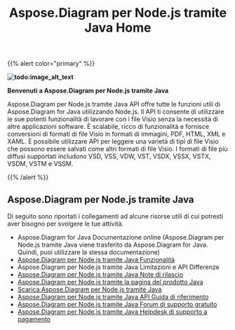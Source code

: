 ﻿---
title: Aspose.Diagram per Node.js tramite Java Home
type: docs
description: Aspose.Diagram per Node.js tramite Java API fornisce conversioni di formati di file Visio in formati di immagini, PDF, HTML, XML e XAML. I formati di file più diffusi supportati includono VSD, VSS, VDW, VST, VSDX, VSSX, VSTX, VSDM, VSTM e VSSM.
weight: 40
url: /it/nodejsjava/
---
{{% alert color="primary" %}} 

**![todo:image_alt_text](aspose-diagram-for-node-js-via-java-home_1)**

**Benvenuti a Aspose.Diagram per Node.js tramite Java**

Aspose.Diagram per Node.js tramite Java API offre tutte le funzioni utili di Aspose.Diagram for Java utilizzando Node.js. Il API ti consente di utilizzare le sue potenti funzionalità di lavorare con i file Visio senza la necessità di altre applicazioni software. È scalabile, ricco di funzionalità e fornisce conversioni di formati di file Visio in formati di immagini, PDF, HTML, XML e XAML. È possibile utilizzare API per leggere una varietà di tipi di file Visio che possono essere salvati come altri formati di file Visio. I formati di file più diffusi supportati includono VSD, VSS, VDW, VST, VSDX, VSSX, VSTX, VSDM, VSTM e VSSM.

{{% /alert %}} 
## **Aspose.Diagram per Node.js tramite Java**
Di seguito sono riportati i collegamenti ad alcune risorse utili di cui potresti aver bisogno per svolgere le tue attività.

- Aspose.Diagram for Java Documentazione online (Aspose.Diagram per Node.js tramite Java viene trasferito da Aspose.Diagram for Java. Quindi, puoi utilizzare la stessa documentazione)
- [Aspose.Diagram per Node.js tramite Java Funzionalità](https://docs.aspose.com/display/diagramjava/Aspose.Diagram+for+Node.js+via+Java+Features)
- Aspose.Diagram per Node.js tramite Java Limitazioni e API Differenze
- [Aspose.Diagram per Node.js tramite Java Note di rilascio](https://docs.aspose.com/display/diagramjava/Aspose.Diagram+for+Node.js+via+Java)
- [Aspose.Diagram per Node.js tramite la pagina del prodotto Java](https://products.aspose.com/diagram/nodejs-java/)
- [Scarica Aspose.Diagram per Node.js tramite Java](https://downloads.aspose.com/diagram/nodejs)
- [Aspose.Diagram per Node.js tramite Java API Guida di riferimento](https://reference.aspose.com/diagram/nodejs)
- [Aspose.Diagram per Node.js tramite Java Forum di supporto gratuito](https://forum.aspose.com/c/diagram/17)
- [Aspose.Diagram per Node.js tramite Java Helpdesk di supporto a pagamento](https://helpdesk.aspose.com/)
